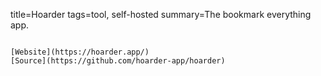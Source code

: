 title=Hoarder
tags=tool, self-hosted
summary=The bookmark everything app.
~~~~~~

[Website](https://hoarder.app/)
[Source](https://github.com/hoarder-app/hoarder)